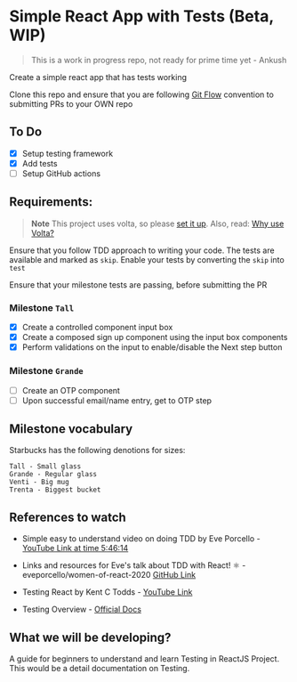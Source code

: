 # Simple React App with Tests (Beta, WIP)

> This is a work in progress repo, not ready for prime time yet - Ankush

Create a simple react app that has tests working

Clone this repo and ensure that you are following [Git Flow](https://www.atlassian.com/git/tutorials/comparing-workflows/gitflow-workflow) convention to
submitting PRs to your OWN repo

## To Do

- [x] Setup testing framework
- [x] Add tests
- [ ] Setup GitHub actions

## Requirements:

> **Note**
> This project uses volta, so please [set it up](https://docs.volta.sh/guide/getting-started). Also, read: [Why use Volta?](https://docs.volta.sh/guide/#why-volta)

Ensure that you follow TDD approach to writing your code.
The tests are available and marked as `skip`. Enable your tests by converting the
`skip` into `test`

Ensure that your milestone tests are passing, before submitting the PR

### Milestone `Tall`

- [x] Create a controlled component input box
- [x] Create a composed sign up component using the input box components
- [x] Perform validations on the input to enable/disable the Next step button

### Milestone `Grande`

- [ ] Create an OTP component
- [ ] Upon successful email/name entry, get to OTP step

## Milestone vocabulary

Starbucks has the following denotions for sizes:

```
Tall - Small glass
Grande - Regular glass
Venti - Big mug
Trenta - Biggest bucket
```

## References to watch

- Simple easy to understand video on doing TDD by Eve Porcello - [YouTube Link at time 5:46:14](https://youtu.be/K8MF3aDg-bM?t=20774)

- Links and resources for Eve's talk about TDD with React! ⚛️ - eveporcello/women-of-react-2020 [GitHub Link](https://github.com/eveporcello/women-of-react-2020)

- Testing React by Kent C Todds - [YouTube Link](https://youtu.be/kCR3JAR7CHE)

- Testing Overview - [Official Docs](https://reactjs.org/docs/testing.html)

## What we will be developing?

A guide for beginners to understand and learn Testing in ReactJS Project. This would be a detail documentation on Testing.

